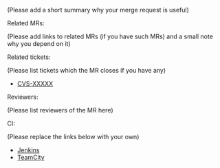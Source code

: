 (Please add a short summary why your merge request is useful)

Related MRs:

(Please add links to related MRs (if you have such MRs) and a small note why you depend on it)

Related tickets:

(Please list tickets which the MR closes if you have any)
* [CVS-XXXXX](https://jira.devtools.intel.com/browse/CVS-XXXXX)

Reviewers:

(Please list reviewers of the MR here)

CI:

(Please replace the links below with your own)
* [Jenkins](https://dsp-ci-icv.inn.intel.com/job/IE-MDK/job/manual/job/RunFunctionalTests/build?delay=0sec)
* [TeamCity](https://teamcity01-ir.devtools.intel.com/viewType.html?buildTypeId=DeepLearningSdk_DeepLearningSdk_InferenceEngineOpenSource_BuildAllKeemBayOnly)